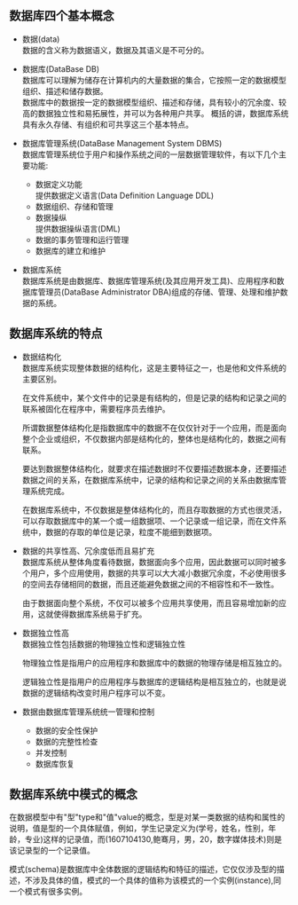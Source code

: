 ## 数据库四个基本概念   

* 数据(data)     
    数据的含义称为数据语义，数据及其语义是不可分的。   
* 数据库(DataBase DB)   
    数据库可以理解为储存在计算机内的大量数据的集合，它按照一定的数据模型组织、描述和储存数据。   
    数据库中的数据按一定的数据模型组织、描述和存储，具有较小的冗余度、较高的数据独立性和易拓展性，并可以为各种用户共享。
    概括的讲，数据库系统具有永久存储、有组织和可共享这三个基本特点。
* 数据库管理系统(DataBase Management System DBMS)    
  数据库管理系统位于用户和操作系统之间的一层数据管理软件，有以下几个主要功能:     
  * 数据定义功能   
    提供数据定义语言(Data Definition Language DDL)    
  * 数据组织、存储和管理    
  * 数据操纵   
    提供数据操纵语言(DML)      
  * 数据的事务管理和运行管理     
  * 数据库的建立和维护    

* 数据库系统    
  数据库系统是由数据库、数据库管理系统(及其应用开发工具)、应用程序和数据库管理员(DataBase Administrator DBA)组成的存储、管理、处理和维护数据的系统。    


## 数据库系统的特点    

* 数据结构化    
  数据库系统实现整体数据的结构化，这是主要特征之一，也是他和文件系统的主要区别。

  在文件系统中，某个文件中的记录是有结构的，但是记录的结构和记录之间的联系被固化在程序中，需要程序员去维护。    

  所谓数据整体结构化是指数据库中的数据不在仅仅针对于一个应用，而是面向整个企业或组织，不仅数据内部是结构化的，整体也是结构化的，数据之间有联系。     

  要达到数据整体结构化，就要求在描述数据时不仅要描述数据本身，还要描述数据之间的关系，在数据库系统中，记录的结构和记录之间的关系由数据库管理系统完成。

  在数据库系统中，不仅数据是整体结构化的，而且存取数据的方式也很灵活，可以存取数据库中的某一个或一组数据项、一个记录或一组记录，而在文件系统中，数据的存取的单位是记录，粒度不能细到数据项。

* 数据的共享性高、冗余度低而且易扩充     
  数据库系统从整体角度看待数据，数据面向多个应用，因此数据可以同时被多个用户，多个应用使用，数据的共享可以大大减小数据冗余度，不必使用很多的空间去存储相同的数据，而且还能避免数据之间的不相容性和不一致性。     

  由于数据面向整个系统，不仅可以被多个应用共享使用，而且容易增加新的应用，这就使得数据库系统易于扩充。      

* 数据独立性高      
  数据独立性包括数据的物理独立性和逻辑独立性    

  物理独立性是指用户的应用程序和数据库中的数据的物理存储是相互独立的。        

  逻辑独立性是指用户的应用程序与数据库的逻辑结构是相互独立的，也就是说数据的逻辑结构改变时用户程序可以不变。    

* 数据由数据库管理系统统一管理和控制    

  * 数据的安全性保护
  * 数据的完整性检查
  * 并发控制
  * 数据库恢复   
  




## 数据库系统中模式的概念     
在数据模型中有"型"type和"值"value的概念，型是对某一类数据的结构和属性的说明，值是型的一个具体赋值，例如，学生记录定义为(学号，姓名，性别，年龄，专业)这样的记录值，而(1607104130,鲍骞月，男，20，数字媒体技术)则是该记录型的一个记录值。    

模式(schema)是数据库中全体数据的逻辑结构和特征的描述，它仅仅涉及型的描述，不涉及具体的值，模式的一个具体的值称为该模式的一个实例(instance),同一个模式有很多实例。     

